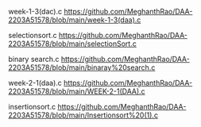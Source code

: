 week-1-3(dac).c   https://github.com/MeghanthRao/DAA-2203A51578/blob/main/week-1-3(daa).c

selectionsort.c    https://github.com/MeghanthRao/DAA-2203A51578/blob/main/selectionSort.c

binary search.c       https://github.com/MeghanthRao/DAA-2203A51578/blob/main/binaray%20search.c

week-2-1(daa).c       https://github.com/MeghanthRao/DAA-2203A51578/blob/main/WEEK-2-1(DAA).c

insertionsort.c      https://github.com/MeghanthRao/DAA-2203A51578/blob/main/Insertionsort%20(1).c
